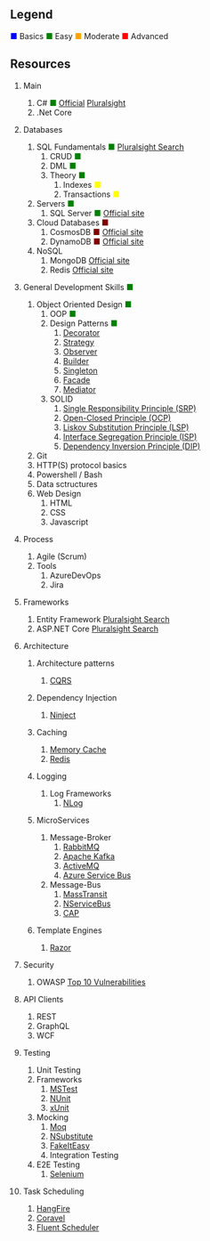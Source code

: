 ## Legend

<span style="color:blue">&#9632;</span> Basics
<span style="color:green">&#9632;</span> Easy
<span style="color:orange">&#9632;</span> Moderate
<span style="color:red">&#9632;</span> Advanced

## Resources

1. Main
    1. C# <span style="color:green">&#9632;</span>
        [Official](https://docs.microsoft.com/en-us/dotnet/csharp/) 
        [Pluralsight](https://www.pluralsight.com/paths/csharp)
    1. .Net Core
    
1. Databases 
    1. SQL Fundamentals <span style="color:green">&#9632;</span> [Pluralsight Search](https://www.pluralsight.com/search?q=sql)
        1. CRUD <span style="color:green">&#9632;</span>
        1. DML <span style="color:green">&#9632;</span>
        1. Theory <span style="color:green">&#9632;</span>
            1. Indexes <span style="color:yellow">&#9632;</span>
            1. Transactions <span style="color:yellow">&#9632;</span>
    1. Servers <span style="color:green">&#9632;</span>
        1. SQL Server <span style="color:green">&#9632;</span> [Official site](https://www.microsoft.com/sql-server/sql-server-2017)
    1. Cloud Databases <span style="color:maroon">&#9632;</span>
        1. CosmosDB <span style="color:maroon">&#9632;</span> [Official site](https://docs.microsoft.com/azure/cosmos-db)
        1. DynamoDB <span style="color:maroon">&#9632;</span> [Official site](https://aws.amazon.com/dynamodb/)
    1. NoSQL
        1. MongoDB [Official site](https://docs.microsoft.com/aspnet/core/tutorials/first-mongo-app)
        1. Redis [Official site](https://redis.io/)   

1. General Development Skills <span style="color:green">&#9632;</span>
    1. Object Oriented Design <span style="color:green">&#9632;</span>
        1. OOP <span style="color:green">&#9632;</span>
        1. Design Patterns <span style="color:green">&#9632;</span>
            1. [Decorator](https://www.dofactory.com/net/decorator-design-pattern)
            1. [Strategy](https://www.dofactory.com/net/strategy-design-pattern)
            1. [Observer](https://www.dofactory.com/net/observer-design-pattern)
            1. [Builder](https://www.dofactory.com/net/builder-design-pattern)
            1. [Singleton](https://www.dofactory.com/net/singleton-design-pattern)
            1. [Facade](https://www.dofactory.com/net/facade-design-pattern)
            1. [Mediator](https://www.dofactory.com/net/mediator-design-pattern) 
        1. SOLID
            1. [Single Responsibility Principle (SRP)](https://www.dotnetcurry.com/software-gardening/1148/solid-single-responsibility-principle)
            1. [Open-Closed Principle (OCP)](https://www.dotnetcurry.com/software-gardening/1176/solid-open-closed-principle)
            1. [Liskov Substitution Principle (LSP)](https://www.dotnetcurry.com/software-gardening/1235/liskov-substitution-principle-lsp-solid-patterns)
            1. [Interface Segregation Principle (ISP)](https://www.dotnetcurry.com/software-gardening/1257/interface-segregation-principle-isp-solid-principle)
            1. [Dependency Inversion Principle (DIP)](https://www.dotnetcurry.com/software-gardening/1284/dependency-injection-solid-principles)      
    1. Git 
    1. HTTP(S) protocol basics
    1. Powershell / Bash
    1. Data sctructures
    1. Web Design 
        1. HTML
        1. CSS
        1. Javascript

1. Process
    1. Agile (Scrum)
    1. Tools
        1. AzureDevOps
        1. Jira

1. Frameworks
    1. Entity Framework [Pluralsight Search](https://www.pluralsight.com/search?q=entity%20framework%20core)
    1. ASP.NET Core [Pluralsight Search](https://www.pluralsight.com/search?q=asp.net%20core)         

1. Architecture
    1. Architecture patterns
        1. [CQRS](https://docs.microsoft.com/azure/architecture/patterns/cqrs)
    1. Dependency Injection
        1. [Ninject](http://www.ninject.org/)   
    1. Caching
        1. [Memory Cache](https://docs.microsoft.com/aspnet/core/performance/caching/memory)
        1. [Redis](https://redis.io/)
    1. Logging
        1. Log Frameworks
            1. [NLog](https://github.com/NLog/NLog)  
    1. MicroServices
        1. Message-Broker
            1. [RabbitMQ](https://www.rabbitmq.com/tutorials/tutorial-one-dotnet.html)
            1. [Apache Kafka](https://github.com/confluentinc/confluent-kafka-dotnet)
            1. [ActiveMQ](https://github.com/apache/activemq)
            1. [Azure Service Bus](https://docs.microsoft.com/azure/service-bus-messaging/service-bus-messaging-overview)
        1. Message-Bus
            1. [MassTransit](https://github.com/MassTransit/MassTransit)
            1. [NServiceBus](https://github.com/Particular/NServiceBus)
            1. [CAP](https://github.com/dotnetcore/CAP)
             
    1. Template Engines
        1. [Razor](https://docs.microsoft.com/aspnet/core/mvc/views/razor)
        
1. Security
    1. OWASP [Top 10 Vulnerabilities](https://owasp.org/www-project-top-ten/)

1. API Clients
   1. REST
   1. GraphQL
   1. WCF

1. Testing
   1. Unit Testing
    1. Frameworks
         1. [MSTest](https://docs.microsoft.com/dotnet/core/testing/unit-testing-with-mstest)
         1. [NUnit](https://docs.microsoft.com/dotnet/core/testing/unit-testing-with-nunit)
         1. [xUnit](https://docs.microsoft.com/dotnet/core/testing/unit-testing-with-dotnet-test)
    1. Mocking
         1. [Moq](https://github.com/moq/moq4)
         1. [NSubstitute](https://github.com/nsubstitute/NSubstitute)
         1. [FakeItEasy](https://github.com/FakeItEasy/FakeItEasy)
        1. Integration Testing
    1. E2E Testing
        1. [Selenium](https://www.automatetheplanet.com/webdriver-dotnetcore2/)

1. Task Scheduling
    1. [HangFire](https://github.com/HangfireIO/Hangfire)
    1. [Coravel](https://github.com/jamesmh/coravel)
    1. [Fluent Scheduler](https://github.com/fluentscheduler/FluentScheduler)
